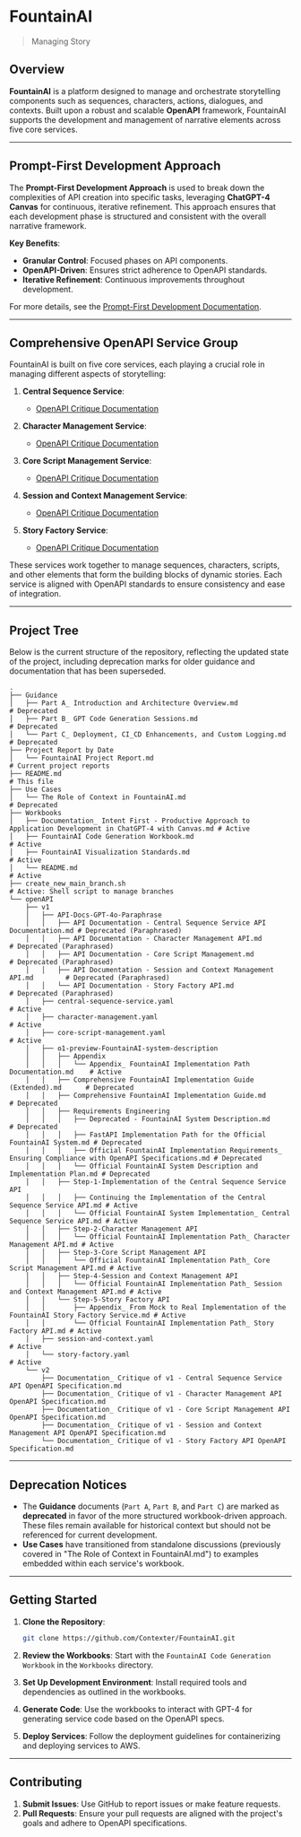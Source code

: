 

# FountainAI
> Managing Story
## Overview

**FountainAI** is a platform designed to manage and orchestrate storytelling components such as sequences, characters, actions, dialogues, and contexts. Built upon a robust and scalable **OpenAPI** framework, FountainAI supports the development and management of narrative elements across five core services.

---

## Prompt-First Development Approach

The **Prompt-First Development Approach** is used to break down the complexities of API creation into specific tasks, leveraging **ChatGPT-4 Canvas** for continuous, iterative refinement. This approach ensures that each development phase is structured and consistent with the overall narrative framework.

**Key Benefits**:
- **Granular Control**: Focused phases on API components.
- **OpenAPI-Driven**: Ensures strict adherence to OpenAPI standards.
- **Iterative Refinement**: Continuous improvements throughout development.

For more details, see the [Prompt-First Development Documentation](Workbooks/Documentation_%20Intent%20First%20-%20Productive%20Approach%20to%20Application%20Development%20in%20ChatGPT-4%20with%20Canvas.md).

---

## Comprehensive OpenAPI Service Group

FountainAI is built on five core services, each playing a crucial role in managing different aspects of storytelling:

1. **Central Sequence Service**:
   - [OpenAPI Critique Documentation](openAPI/v2/Documentation_%20Critique%20of%20v1%20-%20Central%20Sequence%20Service%20API%20OpenAPI%20Specification.md)

2. **Character Management Service**:
   - [OpenAPI Critique Documentation](openAPI/v2/Documentation_%20Critique%20of%20v1%20-%20Character%20Management%20API%20OpenAPI%20Specification.md)

3. **Core Script Management Service**:
   - [OpenAPI Critique Documentation](openAPI/v2/Documentation_%20Critique%20of%20v1%20-%20Core%20Script%20Management%20API%20OpenAPI%20Specification.md)

4. **Session and Context Management Service**:
   - [OpenAPI Critique Documentation](openAPI/v2/Documentation_%20Critique%20of%20v1%20-%20Session%20and%20Context%20Management%20API%20OpenAPI%20Specification.md)

5. **Story Factory Service**:
   - [OpenAPI Critique Documentation](openAPI/v2/Documentation_%20Critique%20of%20v1%20-%20Story%20Factory%20API%20OpenAPI%20Specification.md)

These services work together to manage sequences, characters, scripts, and other elements that form the building blocks of dynamic stories. Each service is aligned with OpenAPI standards to ensure consistency and ease of integration.

---

## Project Tree

Below is the current structure of the repository, reflecting the updated state of the project, including deprecation marks for older guidance and documentation that has been superseded.

```
.
├── Guidance
│   ├── Part A_ Introduction and Architecture Overview.md             # Deprecated
│   ├── Part B_ GPT Code Generation Sessions.md                       # Deprecated
│   └── Part C_ Deployment, CI_CD Enhancements, and Custom Logging.md # Deprecated
├── Project Report by Date
│   └── FountainAI Project Report.md                                  # Current project reports
├── README.md                                                         # This file
├── Use Cases
│   └── The Role of Context in FountainAI.md                          # Deprecated
├── Workbooks
│   ├── Documentation_ Intent First - Productive Approach to Application Development in ChatGPT-4 with Canvas.md # Active
│   ├── FountainAI Code Generation Workbook.md                        # Active
│   ├── FountainAI Visualization Standards.md                         # Active
│   └── README.md                                                     # Active
├── create_new_main_branch.sh                                         # Active: Shell script to manage branches
└── openAPI
    ├── v1
    │   ├── API-Docs-GPT-4o-Paraphrase
    │   │   ├── API Documentation - Central Sequence Service API Documentation.md # Deprecated (Paraphrased)
    │   │   ├── API Documentation - Character Management API.md                  # Deprecated (Paraphrased)
    │   │   ├── API Documentation - Core Script Management.md                    # Deprecated (Paraphrased)
    │   │   ├── API Documentation - Session and Context Management API.md        # Deprecated (Paraphrased)
    │   │   └── API Documentation - Story Factory API.md                         # Deprecated (Paraphrased)
    │   ├── central-sequence-service.yaml                                        # Active
    │   ├── character-management.yaml                                            # Active
    │   ├── core-script-management.yaml                                          # Active
    │   ├── o1-preview-FountainAI-system-description
    │   │   ├── Appendix
    │   │   │   └── Appendix_ FountainAI Implementation Path Documentation.md    # Active
    │   │   ├── Comprehensive FountainAI Implementation Guide (Extended).md      # Deprecated
    │   │   ├── Comprehensive FountainAI Implementation Guide.md                 # Deprecated
    │   │   ├── Requirements Engineering
    │   │   │   ├── Deprecated - FountainAI System Description.md                # Deprecated
    │   │   │   ├── FastAPI Implementation Path for the Official FountainAI System.md # Deprecated
    │   │   │   ├── Official FountainAI Implementation Requirements_ Ensuring Compliance with OpenAPI Specifications.md # Deprecated
    │   │   │   └── Official FountainAI System Description and Implementation Plan.md # Deprecated
    │   │   ├── Step-1-Implementation of the Central Sequence Service API
    │   │   │   ├── Continuing the Implementation of the Central Sequence Service API.md # Active
    │   │   │   └── Official FountainAI System Implementation_ Central Sequence Service API.md # Active
    │   │   ├── Step-2-Character Management API
    │   │   │   └── Official FountainAI Implementation Path_ Character Management API.md # Active
    │   │   ├── Step-3-Core Script Management API
    │   │   │   └── Official FountainAI Implementation Path_ Core Script Management API.md # Active
    │   │   ├── Step-4-Session and Context Management API
    │   │   │   └── Official FountainAI Implementation Path_ Session and Context Management API.md # Active
    │   │   └── Step-5-Story Factory API
    │   │       ├── Appendix_ From Mock to Real Implementation of the FountainAI Story Factory Service.md # Active
    │   │       └── Official FountainAI Implementation Path_ Story Factory API.md # Active
    │   ├── session-and-context.yaml                                            # Active
    │   └── story-factory.yaml                                                  # Active
    └── v2
        ├── Documentation_ Critique of v1 - Central Sequence Service API OpenAPI Specification.md
        ├── Documentation_ Critique of v1 - Character Management API OpenAPI Specification.md
        ├── Documentation_ Critique of v1 - Core Script Management API OpenAPI Specification.md
        ├── Documentation_ Critique of v1 - Session and Context Management API OpenAPI Specification.md
        └── Documentation_ Critique of v1 - Story Factory API OpenAPI Specification.md
```

---

## Deprecation Notices

- The **Guidance** documents (`Part A`, `Part B`, and `Part C`) are marked as **deprecated** in favor of the more structured workbook-driven approach. These files remain available for historical context but should not be referenced for current development.
- **Use Cases** have transitioned from standalone discussions (previously covered in "The Role of Context in FountainAI.md") to examples embedded within each service's workbook.

---

## Getting Started

1. **Clone the Repository**:
   ```bash
   git clone https://github.com/Contexter/FountainAI.git
   ```

2. **Review the Workbooks**: Start with the `FountainAI Code Generation Workbook` in the `Workbooks` directory.

3. **Set Up Development Environment**: Install required tools and dependencies as outlined in the workbooks.

4. **Generate Code**: Use the workbooks to interact with GPT-4 for generating service code based on the OpenAPI specs.

5. **Deploy Services**: Follow the deployment guidelines for containerizing and deploying services to AWS.

---

## Contributing

1. **Submit Issues**: Use GitHub to report issues or make feature requests.
2. **Pull Requests**: Ensure your pull requests are aligned with the project's goals and adhere to OpenAPI specifications.

